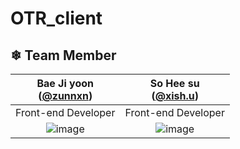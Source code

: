 # OTR_client
## ❄ Team Member 
|Bae Ji yoon <br/>([@zunnxn](https://github.com/Jiyoongrace))|So Hee su<br/>([@xish.u](https://github.com/HeesuSoh))
|:----------:|:----------:|
|Front-end Developer|Front-end Developer|
|![image](https://user-images.githubusercontent.com/88182667/180170803-6dca6df6-a5a4-4f1a-bc34-25c433c8cd17.png)|![image](https://user-images.githubusercontent.com/88182667/180170934-2ebd4f68-e2b2-4005-929b-4560441d3ba5.png)

